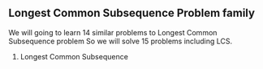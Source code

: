 ## Longest Common Subsequence Problem family

We will going to learn 14 similar problems to Longest Common Subsequence problem
So we will solve 15 problems including LCS.

1. Longest Common Subsequence
